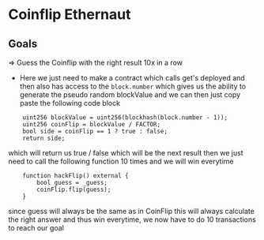 # Coinflip Ethernaut

## Goals

=> Guess the Coinflip with the right result 10x in a row

- Here we just need to make a contract which calls get's deployed and then also has access to the `block.number` which gives us the ability to generate the pseudo random blockValue and we can then just copy paste the following code block

```solidity
    uint256 blockValue = uint256(blockhash(block.number - 1));
    uint256 coinFlip = blockValue / FACTOR;
    bool side = coinFlip == 1 ? true : false;
    return side;
```

which will return us true / false which will be the next result then we just need to call the following function 10 times and we will win everytime

```solidity
    function hackFlip() external {
        bool guess = _guess;
        coinFlip.flip(guess);
    }
```

since guess will always be the same as in CoinFlip this will always calculate the right answer and thus win everytime, we now have to do 10 transactions to reach our goal
